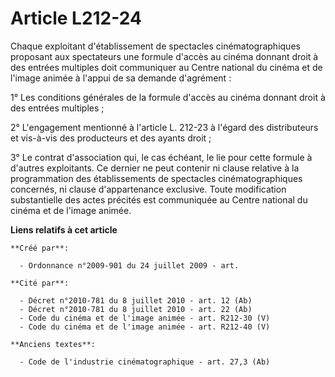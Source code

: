 # Article L212-24

Chaque exploitant d'établissement de spectacles cinématographiques proposant aux spectateurs une formule d'accès au cinéma
donnant droit à des entrées multiples doit communiquer au Centre national du cinéma et de l'image animée à l'appui de sa
demande d'agrément :

1° Les conditions générales de la formule d'accès au cinéma donnant droit à des entrées multiples ;

2° L'engagement mentionné à l'article L. 212-23 à l'égard des distributeurs et vis-à-vis des producteurs et des ayants
droit ;

3° Le contrat d'association qui, le cas échéant, le lie pour cette formule à d'autres exploitants. Ce dernier ne peut
contenir ni clause relative à la programmation des établissements de spectacles cinématographiques concernés, ni clause
d'appartenance exclusive. Toute modification substantielle des actes précités est communiquée au Centre national du cinéma et
de l'image animée.

**Liens relatifs à cet article**

	**Créé par**:

	  - Ordonnance n°2009-901 du 24 juillet 2009 - art.

	**Cité par**:

	  - Décret n°2010-781 du 8 juillet 2010 - art. 12 (Ab)
	  - Décret n°2010-781 du 8 juillet 2010 - art. 22 (Ab)
	  - Code du cinéma et de l'image animée - art. R212-30 (V)
	  - Code du cinéma et de l'image animée - art. R212-40 (V)

	**Anciens textes**:

	  - Code de l'industrie cinématographique - art. 27,3 (Ab)
